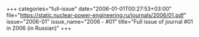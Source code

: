 +++
categories="full-issue"
date="2006-01-01T00:27:53+03:00"
file="https://static.nuclear-power-engineering.ru/journals/2006/01.pdf"
issue="2006-01"
issue_name="2006 - #01"
title="Full issue of journal #01 in 2006 (in Russian)"
+++